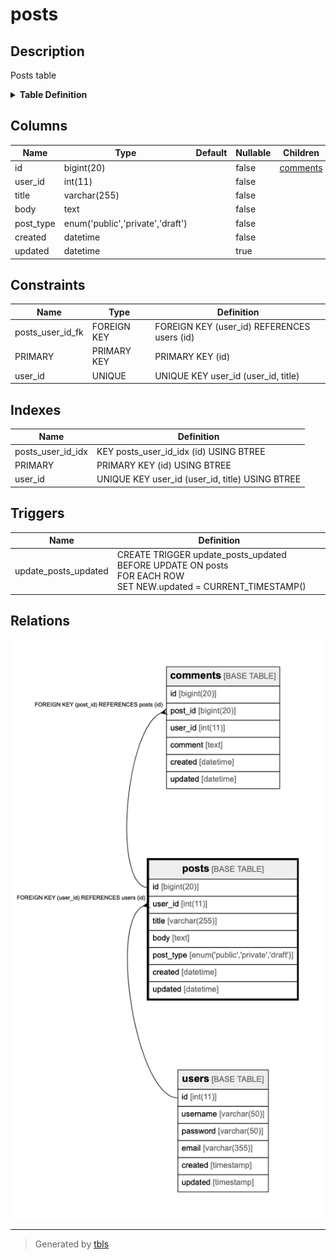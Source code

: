 # posts

## Description

Posts table

<details>
<summary><strong>Table Definition</strong></summary>

```sql
CREATE TABLE `posts` (
  `id` bigint(20) NOT NULL AUTO_INCREMENT,
  `user_id` int(11) NOT NULL,
  `title` varchar(255) NOT NULL,
  `body` text NOT NULL,
  `post_type` enum('public','private','draft') NOT NULL COMMENT 'public/private/draft',
  `created` datetime NOT NULL,
  `updated` datetime DEFAULT NULL,
  PRIMARY KEY (`id`),
  UNIQUE KEY `user_id` (`user_id`,`title`),
  KEY `posts_user_id_idx` (`id`) USING BTREE,
  CONSTRAINT `posts_user_id_fk` FOREIGN KEY (`user_id`) REFERENCES `users` (`id`) ON DELETE CASCADE ON UPDATE NO ACTION
) ENGINE=InnoDB DEFAULT CHARSET=latin1 COMMENT='Posts table'
```

</details>

## Columns

| Name | Type | Default | Nullable | Children | Parents | Comment |
| ---- | ---- | ------- | -------- | -------- | ------- | ------- |
| id | bigint(20) |  | false | [comments](comments.md) |  |  |
| user_id | int(11) |  | false |  | [users](users.md) |  |
| title | varchar(255) |  | false |  |  |  |
| body | text |  | false |  |  | post body |
| post_type | enum('public','private','draft') |  | false |  |  | public/private/draft |
| created | datetime |  | false |  |  |  |
| updated | datetime |  | true |  |  |  |

## Constraints

| Name | Type | Definition |
| ---- | ---- | ---------- |
| posts_user_id_fk | FOREIGN KEY | FOREIGN KEY (user_id) REFERENCES users (id) |
| PRIMARY | PRIMARY KEY | PRIMARY KEY (id) |
| user_id | UNIQUE | UNIQUE KEY user_id (user_id, title) |

## Indexes

| Name | Definition |
| ---- | ---------- |
| posts_user_id_idx | KEY posts_user_id_idx (id) USING BTREE |
| PRIMARY | PRIMARY KEY (id) USING BTREE |
| user_id | UNIQUE KEY user_id (user_id, title) USING BTREE |

## Triggers

| Name | Definition |
| ---- | ---------- |
| update_posts_updated | CREATE TRIGGER update_posts_updated BEFORE UPDATE ON posts<br>FOR EACH ROW<br>SET NEW.updated = CURRENT_TIMESTAMP() |

## Relations

![er](posts.png)

---

> Generated by [tbls](https://github.com/k1LoW/tbls)
